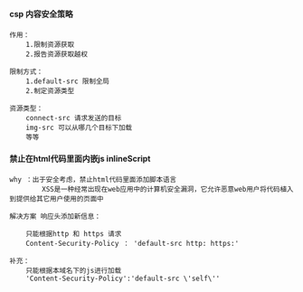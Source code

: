#### csp 内容安全策略

    作用：
        1.限制资源获取
        2.报告资源获取越权
    
    限制方式：
        1.default-src 限制全局
        2.制定资源类型

    资源类型：
        connect-src 请求发送的目标
        img-src 可以从哪几个目标下加载
        等等
    
#### 禁止在html代码里面内嵌js inlineScript

    why ：出于安全考虑，禁止html代码里面添加脚本语言
            XSS是一种经常出现在web应用中的计算机安全漏洞，它允许恶意web用户将代码植入到提供给其它用户使用的页面中

    解决方案 响应头添加新信息：
        
        只能根据http 和 https 请求
        Content-Security-Policy ： 'default-src http: https:'

    补充：
        只能根据本域名下的js进行加载
        'Content-Security-Policy':'default-src \'self\''

